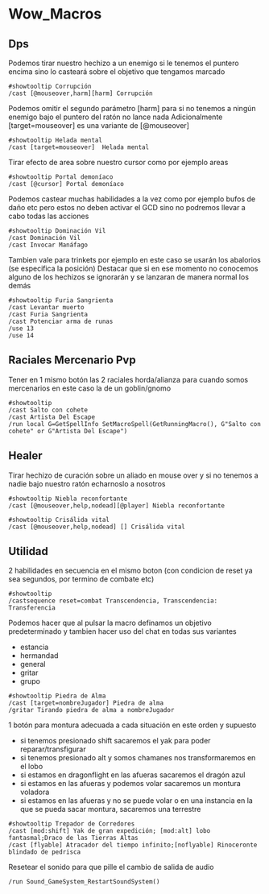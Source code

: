 # Wow_Macros

## Dps

Podemos tirar nuestro hechizo a un enemigo si le tenemos el puntero encima sino lo casteará sobre el objetivo que tengamos marcado
```
#showtooltip Corrupción
/cast [@mouseover,harm][harm] Corrupción
```

Podemos omitir el segundo parámetro [harm] para si no tenemos a ningún enemigo bajo el puntero del ratón no lance nada
Adicionalmente [target=mouseover] es una variante de [@mouseover]
```
#showtooltip Helada mental
/cast [target=mouseover]  Helada mental
```

Tirar efecto de area sobre nuestro cursor como por ejemplo areas 
```
#showtooltip Portal demoníaco
/cast [@cursor] Portal demoníaco
```

Podemos castear muchas habilidades a la vez como por ejemplo bufos de daño etc pero estos no deben activar el GCD sino no podremos llevar a cabo todas las acciones
```
#showtooltip Dominación Vil
/cast Dominación Vil
/cast Invocar Manáfago
```

Tambien vale para trinkets por ejemplo en este caso se usarán los abalorios (se especifica la posición)
Destacar que si en ese momento no conocemos alguno de los hechizos se ignorarán y se lanzaran de manera normal los demás
```
#showtooltip Furia Sangrienta
/cast Levantar muerto
/cast Furia Sangrienta
/cast Potenciar arma de runas
/use 13
/use 14
```

## Raciales Mercenario Pvp

Tener en 1 mismo botón las 2 raciales horda/alianza para cuando somos mercenarios en este caso la de un goblin/gnomo
```
#showtooltip
/cast Salto con cohete
/cast Artista Del Escape
/run local G=GetSpellInfo SetMacroSpell(GetRunningMacro(), G"Salto con cohete" or G"Artista Del Escape")
```

## Healer

Tirar hechizo de curación sobre un aliado en mouse over y si no tenemos a nadie bajo nuestro ratón echarnoslo a nosotros
```
#showtooltip Niebla reconfortante
/cast [@mouseover,help,nodead][@player] Niebla reconfortante

#showtooltip Crisálida vital
/cast [@mouseover,help,nodead] [] Crisálida vital
```


## Utilidad

2 habilidades en secuencia en el mismo boton (con condicion de reset ya sea segundos, por termino de combate etc)
```
#showtooltip 
/castsequence reset=combat Transcendencia, Transcendencia: Transferencia
```

Podemos hacer que al pulsar la macro definamos un objetivo predeterminado y tambien hacer uso del chat en todas sus variantes
- estancia
- hermandad
- general
- gritar
- grupo
```
#showtooltip Piedra de Alma
/cast [target=nombreJugador] Piedra de alma
/gritar Tirando piedra de alma a nombreJugador
```

1 botón para montura adecuada a cada situación en este orden y supuesto

- si tenemos presionado shift sacaremos el yak para poder reparar/transfigurar
- si tenemos presionado alt y somos chamanes nos transformaremos en el lobo
- si estamos en dragonflight en las afueras sacaremos el dragón azul
- si estamos en las afueras y podemos volar sacaremos un montura voladora
- si estamos en las afueras y no se puede volar o en una instancia en la que se pueda sacar montura, sacaremos una terrestre

```
#showtooltip Trepador de Corredores
/cast [mod:shift] Yak de gran expedición; [mod:alt] lobo fantasmal;Draco de las Tierras Altas
/cast [flyable] Atracador del tiempo infinito;[noflyable] Rinoceronte blindado de pedrisca
```

Resetear el sonido para que pille el cambio de salida de audio
```
/run Sound_GameSystem_RestartSoundSystem()
```

